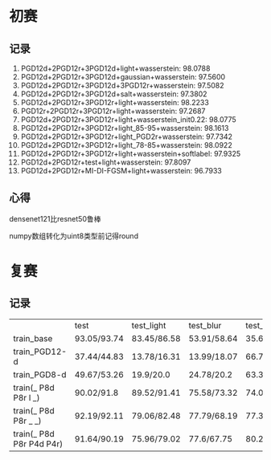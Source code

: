 # 初赛

## 记录

1. PGD12d+2PGD12r+3PGD12d+light+wasserstein: 98.0788
2. PGD12d+2PGD12r+3PGD12d+gaussian+wasserstein: 97.5600
3. PGD12d+2PGD12r+3PGD12d+3PGD12r+wasserstein: 97.5082
4. PGD12d+2PGD12r+3PGD12d+salt+wasserstein: 97.3802
5. PGD12d+2PGD12r+3PGD12r+light+wasserstein: 98.2233
6. PGD12r+2PGD12r+3PGD12r+light+wasserstein: 97.2687
7. PGD12d+2PGD12r+3PGD12r+light+wasserstein_init0.22: 98.0775
8. PGD12d+2PGD12r+3PGD12r+light_85-95+wasserstein: 98.1613
9. PGD12d+2PGD12r+3PGD12r+light_PGD2r+wasserstein: 97.7342
10. PGD12d+2PGD12r+3PGD12r+light_78-85+wasserstein: 98.0922
11. PGD12d+2PGD12r+3PGD12r+light+wasserstein+softlabel: 97.9325
12. PGD12d+2PGD12r+test+light+wasserstein: 97.8097
12. PGD12d+2PGD12r+MI-DI-FGSM+light+wasserstein: 96.7933

## 心得

densenet121比resnet50鲁棒

numpy数组转化为uint8类型前记得round

# 复赛
## 记录
<table>
   <tr>
      <td></td>
      <td>test</td>
      <td>test_light</td>
      <td>test_blur</td>
      <td>test_PGD12_r</td>
      <td>test_PGD12_d</td>
      <td>test_wasserstein</td>
   </tr>
   <tr>
      <td>train_base</td>
      <td>93.05/93.74</td>
      <td>83.45/86.58</td>
      <td>53.91/58.64</td>
      <td>35.68/36.3</td>
      <td>21.98/13.07</td>
      <td>86.41/88.27</td>
   </tr>
   <tr>
      <td>train_PGD12-d</td>
      <td>37.44/44.83</td>
      <td>13.78/16.31</td>
      <td>13.99/18.07</td>
      <td>66.74/67.69</td>
      <td>80.85/81.12</td>
      <td>18.22/25.69</td>
   </tr>
   <tr>
      <td>train_PGD8-d</td>
      <td>49.67/53.26</td>
      <td>19.9/20.0</td>
      <td>24.78/20.2</td>
      <td>63.3/69.52</td>
      <td>82.23/82.28</td>
      <td>31.22/33.18</td>
   </tr>
   <tr>
      <td>train(_ P8d P8r l _)</td>
      <td>90.02/91.8</td>
      <td>89.52/91.41</td>
      <td>75.58/73.32</td>
      <td>74.05/76.26</td>
      <td>78.23/82.65</td>
      <td>82.82/84.45</td>
   </tr>
   <tr>
      <td>train(_ P8d P8r _ _)</td>
      <td>92.19/92.11</td>
      <td>79.06/82.48</td>
      <td>77.79/68.19</td>
      <td>77.36/78.67</td>
      <td>81.08/84.6</td>
      <td>85.74/83.69</td>
   </tr>
   <tr>
      <td>train(_ P8d P8r P4d P4r)</td>
      <td>91.64/90.19</td>
      <td>75.96/79.02</td>
      <td>77.6/67.75</td>
      <td>80.26/74.12</td>
      <td>84.95/83.25</td>
      <td>85.34/80.29</td>
   </tr>
</table>